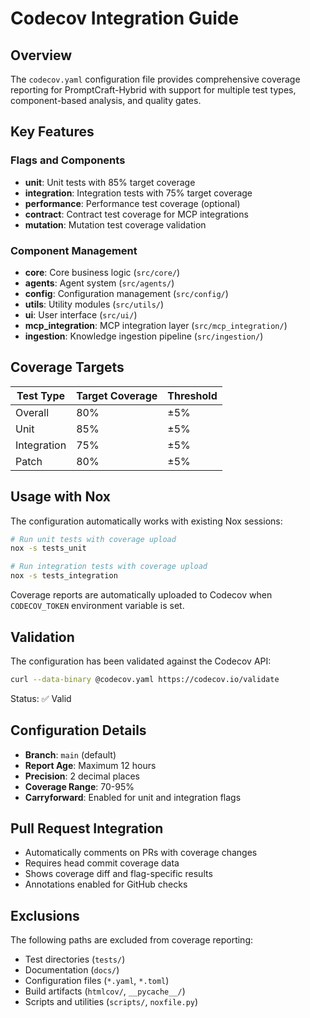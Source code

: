 # Codecov Integration Guide

## Overview

The `codecov.yaml` configuration file provides comprehensive coverage reporting for PromptCraft-Hybrid with
support for multiple test types, component-based analysis, and quality gates.

## Key Features

### Flags and Components

- **unit**: Unit tests with 85% target coverage
- **integration**: Integration tests with 75% target coverage
- **performance**: Performance test coverage (optional)
- **contract**: Contract test coverage for MCP integrations
- **mutation**: Mutation test coverage validation

### Component Management

- **core**: Core business logic (`src/core/`)
- **agents**: Agent system (`src/agents/`)
- **config**: Configuration management (`src/config/`)
- **utils**: Utility modules (`src/utils/`)
- **ui**: User interface (`src/ui/`)
- **mcp_integration**: MCP integration layer (`src/mcp_integration/`)
- **ingestion**: Knowledge ingestion pipeline (`src/ingestion/`)

## Coverage Targets

| Test Type | Target Coverage | Threshold |
|-----------|----------------|-----------|
| Overall   | 80%            | ±5%       |
| Unit      | 85%            | ±5%       |
| Integration | 75%          | ±5%       |
| Patch     | 80%            | ±5%       |

## Usage with Nox

The configuration automatically works with existing Nox sessions:

```bash
# Run unit tests with coverage upload
nox -s tests_unit

# Run integration tests with coverage upload
nox -s tests_integration
```

Coverage reports are automatically uploaded to Codecov when `CODECOV_TOKEN` environment variable is set.

## Validation

The configuration has been validated against the Codecov API:

```bash
curl --data-binary @codecov.yaml https://codecov.io/validate
```

Status: ✅ Valid

## Configuration Details

- **Branch**: `main` (default)
- **Report Age**: Maximum 12 hours
- **Precision**: 2 decimal places
- **Coverage Range**: 70-95%
- **Carryforward**: Enabled for unit and integration flags

## Pull Request Integration

- Automatically comments on PRs with coverage changes
- Requires head commit coverage data
- Shows coverage diff and flag-specific results
- Annotations enabled for GitHub checks

## Exclusions

The following paths are excluded from coverage reporting:

- Test directories (`tests/`)
- Documentation (`docs/`)
- Configuration files (`*.yaml`, `*.toml`)
- Build artifacts (`htmlcov/`, `__pycache__/`)
- Scripts and utilities (`scripts/`, `noxfile.py`)
